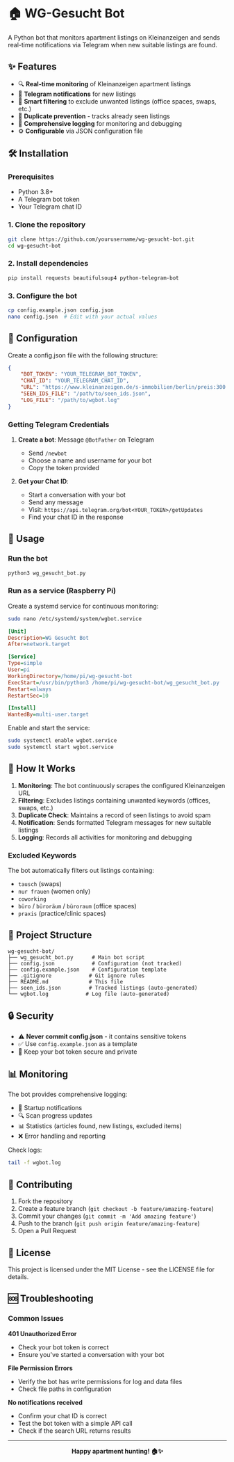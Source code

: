# 🏠 WG-Gesucht Bot

A Python bot that monitors apartment listings on Kleinanzeigen and sends real-time notifications via Telegram when new suitable listings are found.

## ✨ Features

- 🔍 **Real-time monitoring** of Kleinanzeigen apartment listings
- 📱 **Telegram notifications** for new listings
- 🚫 **Smart filtering** to exclude unwanted listings (office spaces, swaps, etc.)
- 💾 **Duplicate prevention** - tracks already seen listings
- 📝 **Comprehensive logging** for monitoring and debugging
- ⚙️ **Configurable** via JSON configuration file

## 🛠️ Installation

### Prerequisites

- Python 3.8+
- A Telegram bot token
- Your Telegram chat ID

### 1. Clone the repository

```bash
git clone https://github.com/yourusername/wg-gesucht-bot.git
cd wg-gesucht-bot
```

### 2. Install dependencies

```bash
pip install requests beautifulsoup4 python-telegram-bot
```

### 3. Configure the bot

```bash
cp config.example.json config.json
nano config.json  # Edit with your actual values
```

## 🔧 Configuration

Create a config.json file with the following structure:

```json
{
    "BOT_TOKEN": "YOUR_TELEGRAM_BOT_TOKEN",
    "CHAT_ID": "YOUR_TELEGRAM_CHAT_ID",
    "URL": "https://www.kleinanzeigen.de/s-immobilien/berlin/preis:300:1200/c195l3331",
    "SEEN_IDS_FILE": "/path/to/seen_ids.json",
    "LOG_FILE": "/path/to/wgbot.log"
}
```

### Getting Telegram Credentials

1. **Create a bot**: Message `@BotFather` on Telegram
   - Send `/newbot`
   - Choose a name and username for your bot
   - Copy the token provided

2. **Get your Chat ID**: 
   - Start a conversation with your bot
   - Send any message
   - Visit: `https://api.telegram.org/bot<YOUR_TOKEN>/getUpdates`
   - Find your chat ID in the response

## 🚀 Usage

### Run the bot

```bash
python3 wg_gesucht_bot.py
```

### Run as a service (Raspberry Pi)

Create a systemd service for continuous monitoring:

```bash
sudo nano /etc/systemd/system/wgbot.service
```

```ini
[Unit]
Description=WG Gesucht Bot
After=network.target

[Service]
Type=simple
User=pi
WorkingDirectory=/home/pi/wg-gesucht-bot
ExecStart=/usr/bin/python3 /home/pi/wg-gesucht-bot/wg_gesucht_bot.py
Restart=always
RestartSec=10

[Install]
WantedBy=multi-user.target
```

Enable and start the service:

```bash
sudo systemctl enable wgbot.service
sudo systemctl start wgbot.service
```

## 🎯 How It Works

1. **Monitoring**: The bot continuously scrapes the configured Kleinanzeigen URL
2. **Filtering**: Excludes listings containing unwanted keywords (offices, swaps, etc.)
3. **Duplicate Check**: Maintains a record of seen listings to avoid spam
4. **Notification**: Sends formatted Telegram messages for new suitable listings
5. **Logging**: Records all activities for monitoring and debugging

### Excluded Keywords

The bot automatically filters out listings containing:
- `tausch` (swaps)
- `nur frauen` (women only)
- `coworking`
- `büro` / `büroräum` / `büroraum` (office spaces)
- `praxis` (practice/clinic spaces)

## 📁 Project Structure

```
wg-gesucht-bot/
├── wg_gesucht_bot.py      # Main bot script
├── config.json            # Configuration (not tracked)
├── config.example.json    # Configuration template
├── .gitignore            # Git ignore rules
├── README.md             # This file
├── seen_ids.json         # Tracked listings (auto-generated)
└── wgbot.log            # Log file (auto-generated)
```

## 🔒 Security

- ⚠️ **Never commit config.json** - it contains sensitive tokens
- ✅ Use `config.example.json` as a template
- 🔐 Keep your bot token secure and private

## 📊 Monitoring

The bot provides comprehensive logging:

- 🚀 Startup notifications
- 🔍 Scan progress updates  
- 📊 Statistics (articles found, new listings, excluded items)
- ❌ Error handling and reporting

Check logs:
```bash
tail -f wgbot.log
```

## 🤝 Contributing

1. Fork the repository
2. Create a feature branch (`git checkout -b feature/amazing-feature`)
3. Commit your changes (`git commit -m 'Add amazing feature'`)
4. Push to the branch (`git push origin feature/amazing-feature`)
5. Open a Pull Request

## 📄 License

This project is licensed under the MIT License - see the LICENSE file for details.

## 🆘 Troubleshooting

### Common Issues

**401 Unauthorized Error**
- Check your bot token is correct
- Ensure you've started a conversation with your bot

**File Permission Errors**
- Verify the bot has write permissions for log and data files
- Check file paths in configuration

**No notifications received**
- Confirm your chat ID is correct
- Test the bot token with a simple API call
- Check if the search URL returns results

---

<div align="center">
  <strong>Happy apartment hunting! 🏠✨</strong>
</div>
